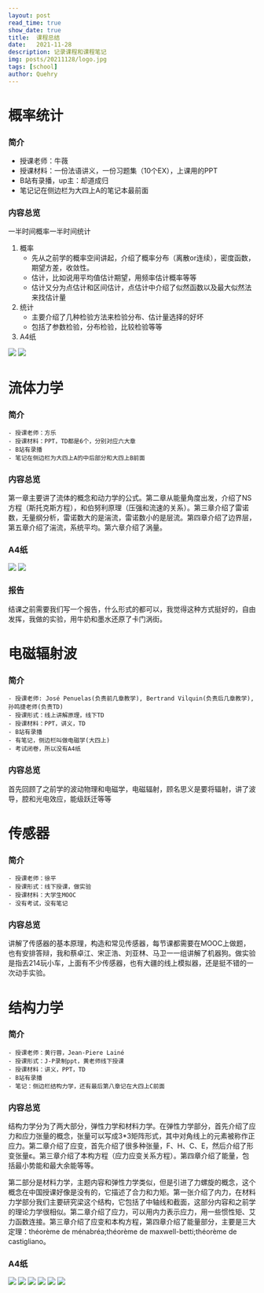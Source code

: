 ```yaml
---
layout: post
read_time: true
show_date: true
title:  课程总结
date:   2021-11-28  
description: 记录课程和课程笔记
img: posts/20211128/logo.jpg 
tags: [school]
author: Quehry
---
```

# 概率统计
### 简介
- 授课老师：牛薇
- 授课材料：一份法语讲义，一份习题集（10个EX），上课用的PPT
- B站有录播，up主：却道成归
- 笔记记在侧边栏为大四上A的笔记本最前面  

### 内容总览
一半时间概率一半时间统计
1. 概率  
    - 先从之前学的概率空间讲起，介绍了概率分布（离散or连续），密度函数，期望方差，收敛性。  
    - 估计，比如说用平均值估计期望，用频率估计概率等等  
    - 估计又分为点估计和区间估计，点估计中介绍了似然函数以及最大似然法来找估计量
2. 统计
    - 主要介绍了几种检验方法来检验分布、估计量选择的好坏
    - 包括了参数检验，分布检验，比较检验等等
3. A4纸

<img src='../assets/img/posts/20211128/1.jpg'>

<img src='../assets/img/posts/20211128/2.jpg'>

# 流体力学
### 简介
    - 授课老师：方乐
    - 授课材料：PPT，TD都是6个，分别对应六大章
    - B站有录播
    - 笔记在侧边栏为大四上A的中后部分和大四上B前面

### 内容总览
第一章主要讲了流体的概念和动力学的公式。第二章从能量角度出发，介绍了NS方程（斯托克斯方程），和伯努利原理（压强和流速的关系）。第三章介绍了雷诺数，无量纲分析，雷诺数大的是湍流，雷诺数小的是层流。第四章介绍了边界层，第五章介绍了湍流，系统平均。第六章介绍了涡量。

### A4纸

<img src='../assets/img/posts/20211128/3.jpg'>

<img src='../assets/img/posts/20211128/4.jpg'>

### 报告
结课之前需要我们写一个报告，什么形式的都可以，我觉得这种方式挺好的，自由发挥，我做的实验，用牛奶和墨水还原了卡门涡街。

# 电磁辐射波
### 简介
    - 授课老师: José Penuelas(负责前几章教学), Bertrand Vilquin(负责后几章教学), 孙鸣捷老师(负责TD) 
    - 授课形式：线上讲解原理，线下TD
    - 授课材料：PPT，讲义，TD
    - B站有录播
    - 有笔记，侧边栏叫做电磁学(大四上)
    - 考试闭卷，所以没有A4纸
### 内容总览
首先回顾了之前学的波动物理和电磁学，电磁辐射，顾名思义是要将辐射，讲了波导，腔和光电效应，能级跃迁等等

# 传感器
### 简介
    - 授课老师：徐平
    - 授课形式：线下授课，做实验
    - 授课材料：大学生MOOC
    - 没有考试，没有笔记
### 内容总览
讲解了传感器的基本原理，构造和常见传感器，每节课都需要在MOOC上做题，也有安排答辩，我和蔡卓江、宋正浩、刘亚林、马卫一一组讲解了机器狗。做实验是指去214玩小车，上面有不少传感器，也有大疆的线上模拟器，还是挺不错的一次动手实验。

# 结构力学
### 简介
    - 授课老师：黄行蓉，Jean-Piere Lainé
    - 授课形式：J-P录制ppt，黄老师线下授课
    - 授课材料：讲义，PPT，TD
    - B站有录播
    - 笔记：侧边栏结构力学，还有最后第八章记在大四上C前面
### 内容总览
结构力学分为了两大部分，弹性力学和材料力学。在弹性力学部分，首先介绍了应力和应力张量的概念，张量可以写成3*3矩阵形式，其中对角线上的元素被称作正应力。第二章介绍了应变，首先介绍了很多种张量，F、H、C、E，然后介绍了形变张量ε。第三章介绍了本构方程（应力应变关系方程）。第四章介绍了能量，包括最小势能和最大余能等等。

第二部分是材料力学，主题内容和弹性力学类似，但是引进了力螺旋的概念，这个概念在中国授课好像是没有的，它描述了合力和力矩。第一张介绍了内力，在材料力学部分我们主要研究梁这个结构，它包括了中轴线和截面，这部分内容和之前学的理论力学很相似。第二章介绍了应力，可以用内力表示应力，用一些惯性矩、艾力函数连接。第三章介绍了应变和本构方程，第四章介绍了能量部分，主要是三大定理：théorème de ménabréa;théorème de maxwell-betti;théorème de castigliano。
### A4纸

<img src='../assets/img/posts/20211128/5.jpg'>

<img src='../assets/img/posts/20211128/6.jpg'>

<img src='../assets/img/posts/20211128/7.jpg'>

<img src='../assets/img/posts/20211128/8.jpg'>

<img src='../assets/img/posts/20211128/9.jpg'>

<img src='../assets/img/posts/20211128/10.jpg'>
